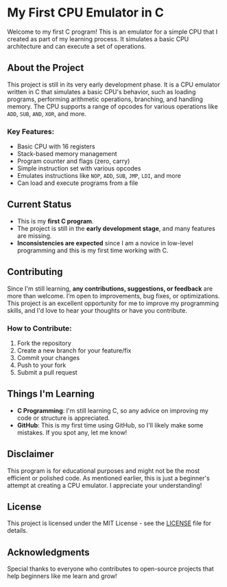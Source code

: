 # My First CPU Emulator in C

Welcome to my first C program! This is an emulator for a simple CPU that I created as part of my learning process. It simulates a basic CPU architecture and can execute a set of operations.

## About the Project

This project is still in its very early development phase. It is a CPU emulator written in C that simulates a basic CPU's behavior, such as loading programs, performing arithmetic operations, branching, and handling memory. The CPU supports a range of opcodes for various operations like `ADD`, `SUB`, `AND`, `XOR`, and more.

### Key Features:
- Basic CPU with 16 registers
- Stack-based memory management
- Program counter and flags (zero, carry)
- Simple instruction set with various opcodes
- Emulates instructions like `NOP`, `ADD`, `SUB`, `JMP`, `LDI`, and more
- Can load and execute programs from a file

## Current Status

- This is my **first C program**.
- The project is still in the **early development stage**, and many features are missing.
- **Inconsistencies are expected** since I am a novice in low-level programming and this is my first time working with C.

## Contributing

Since I'm still learning, **any contributions, suggestions, or feedback** are more than welcome. I’m open to improvements, bug fixes, or optimizations. This project is an excellent opportunity for me to improve my programming skills, and I'd love to hear your thoughts or have you contribute.

### How to Contribute:
1. Fork the repository
2. Create a new branch for your feature/fix
3. Commit your changes
4. Push to your fork
5. Submit a pull request

## Things I'm Learning
- **C Programming**: I'm still learning C, so any advice on improving my code or structure is appreciated.
- **GitHub**: This is my first time using GitHub, so I'll likely make some mistakes. If you spot any, let me know!

## Disclaimer

This program is for educational purposes and might not be the most efficient or polished code. As mentioned earlier, this is just a beginner's attempt at creating a CPU emulator. I appreciate your understanding!

## License

This project is licensed under the MIT License - see the [LICENSE](LICENSE) file for details.

## Acknowledgments

Special thanks to everyone who contributes to open-source projects that help beginners like me learn and grow!
